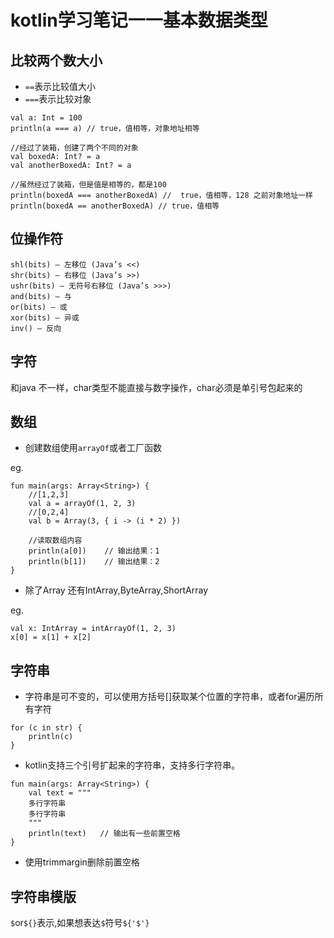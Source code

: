 # kotlin学习笔记一一基本数据类型

## 比较两个数大小
- `==`表示比较值大小
- `===`表示比较对象

```
val a: Int = 100
println(a === a) // true，值相等，对象地址相等

//经过了装箱，创建了两个不同的对象
val boxedA: Int? = a
val anotherBoxedA: Int? = a

//虽然经过了装箱，但是值是相等的，都是100
println(boxedA === anotherBoxedA) //  true，值相等，128 之前对象地址一样
println(boxedA == anotherBoxedA) // true，值相等
```

## 位操作符

```
shl(bits) – 左移位 (Java’s <<)
shr(bits) – 右移位 (Java’s >>)
ushr(bits) – 无符号右移位 (Java’s >>>)
and(bits) – 与
or(bits) – 或
xor(bits) – 异或
inv() – 反向
```
## 字符

和java 不一样，char类型不能直接与数字操作，char必须是单引号包起来的

## 数组

- 创建数组使用`arrayOf`或者工厂函数

eg.
```
fun main(args: Array<String>) {
    //[1,2,3]
    val a = arrayOf(1, 2, 3)
    //[0,2,4]
    val b = Array(3, { i -> (i * 2) })

    //读取数组内容
    println(a[0])    // 输出结果：1
    println(b[1])    // 输出结果：2
}
```
- 除了Array 还有IntArray,ByteArray,ShortArray

eg.
```
val x: IntArray = intArrayOf(1, 2, 3)
x[0] = x[1] + x[2]
```

## 字符串

- 字符串是可不变的，可以使用方括号[]获取某个位置的字符串，或者for遍历所有字符

```
for (c in str) {
    println(c)
}
```
- kotlin支持三个引号扩起来的字符串，支持多行字符串。

```
fun main(args: Array<String>) {
    val text = """
    多行字符串
    多行字符串
    """
    println(text)   // 输出有一些前置空格
}
```
- 使用trimmargin删除前置空格

## 字符串模版
`$`or`${}`表示,如果想表达`$`符号`${'$'}`


